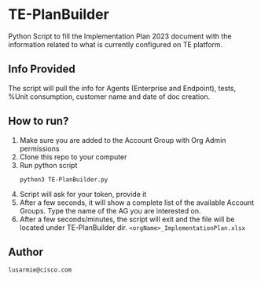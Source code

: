 # TE-PlanBuilder
Python Script to fill the Implementation Plan 2023 document with the information related to what is currently configured on TE platform.

## Info Provided
The script will pull the info for Agents (Enterprise and Endpoint), tests, %Unit consumption, customer name and date of doc creation.

## How to run?
1. Make sure you are added to the Account Group with Org Admin permissions
2. Clone this repo to your computer
3. Run python script
   ```
   python3 TE-PlanBuilder.py
   ```
4. Script will ask for your token, provide it
5. After a few seconds, it will show a complete list of the available Account Groups. Type the name of the AG you are interested on.
6. After a few seconds/minutes, the script will exit and the file will be located under TE-PlanBuilder dir.
   `<orgName>_ImplementationPlan.xlsx`

## Author

`lusarmie@cisco.com`
